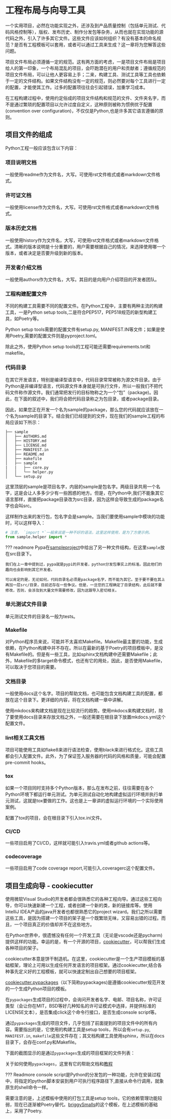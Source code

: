 # 工程布局与向导工具

一个实用项目，必然在功能实现之外，还涉及到产品质量控制（包括单元测试、代码风格控制等），版权、发布历史、制作分发包等杂务，从而也就在实现功能的源代码之外，引入了许多其它文件。这些文件应该如何组织？有没有基本的命名规范？是否有工程模板可以套用，或者可以通过工具来生成？这一章将为您解答这些问题。

项目文件布局必须遵循一定的规范。这有两方面的考虑，一是项目文件布局是项目给人的第一印象，一个布局混乱的项目，会吓跑潜在的用户和贡献者；遵循规范的项目文件布局，可以让他人更容易上手；二来，构建工具、测试工具等工具也依赖于一定的文件结构。如果文件结构没有一定的规范，则必然要对每个工具进行一定的配置，才能使其工作。过多的配置项往往会引起错误，加重学习成本。

在工程构建过程中，使用约定俗成的项目文件结构和规范的文件、文件夹名字，而不是通过繁琐的配置项目以允许过度自定义，这种原则被称为惯例优于配置(convention over configuration)，不仅仅是Python,也是许多其它语言遵循的原则。

## 项目文件的组成

Python工程一般应该包含以下内容：

### 项目说明文档
一般使用readme作为文件名，大写。可使用rst文件格式或者markdown文件格式。
### 许可证文档
一般使用license作为文件名，大写。可使用rst文件格式或者markdown文件格式。
### 版本历史文档
一般使用history作为文件名，大写，可使用rst文件格式或者markdown文件格式。清晰的版本说明是十分重要的，用户需要根据自己的情况，来选择使用哪一个版本，或者决定是否要升级到新的版本。
### 开发者介绍文档
一般使用authors作为文件名，大写。其目的是向用户介绍项目的开发者团队。
### 工程构建配置文件
不同的构建工具需要不同的配置文件。在Python工程中，主要有两种主流的构建工具，一是Python setup tools,二是符合PEP517，PEP518规范的新型构建工具，如Poetry等。

Python setup tools需要的配置文件有setup.py, MANIFEST.IN等文件；如果是使用Poetry,需要的配置文件则是pyproject.toml。

除此之外，使用Python setup tools的工程可能还需要requirements.txt和makefile。
### 代码目录
在其它开发语言，特别是编译型语言中，代码目录常常被称为源文件目录。由于Python是非编译型语言，代码源文件本身就是可执行文件，所以一般我们不把代码文件称作源文件。我们通常把发行的目标物称之为一个“包”（package)。因此，在下面的叙述中，我们将会把代码目录称之为包目录，或者package目录。

因此，如果您正在开发一个名为sample的package，那么您的代码就应该放在一个名为sample的目录下。结合我们已经提到的文件，现在我们的sample工程的布局应该如下所示：

```text
├── sample
│   ├── AUTHORS.md
│   ├── HISTORY.md
│   ├── LICENSE.md
│   ├── MANIFEST.in
│   ├── README.md
│   ├── makefile
│   ├── sample
|   |   ├── core.py
│   │   └── helper.py
│   └── setup.py
```
这里顶层的sample是项目名字，内层的sample是包名字。两级目录共用一个名字，这是会让人多多少少有一些困惑的地方。但是，在Python中,我们不能象其它语言那样，直接把package目录改为src目录，因为这样会导致生成的package名字也会叫src。

这样制作出来的发行包，包名字会是sample。当我们要使用sample中模块的功能时，可以这样导入：

```python
# 注意， `import *`一般来说是一种不好的语法，这里这样使用，是为了方便示例。
from sample.helper import *
```

??? readmore
    Pypa在[sampleproject](https://github.com/pypa/sampleproject)中给出了另一种文件结构，在这里`sample`放在src目录下。

    我们在上一章中提到过，pypa就是pypi的开发者，python分发包事实上的标准。因此他们的趣向也会影响到其它开发者。

    可以肯定的是，无论如何，代码目录名必须是package名字，而不能为其它。至于要不要在其上再加一层src/目录，目前还存在一些争议。但是，一旦您的工程确定了目录结构，此后就不要修改，否则，会涉及到大量文件需要修改，因为这跟导入密切相关。

### 单元测试文件目录
单元测试文件的目录名一般为tests。

### Makefile
对Python程序员来说，可能并不太喜欢Makefile。Makefile最主要的功能，生成依赖，在Python构建中并不存在。所以在最新的基于Poetry的项目模板中，是没有Makefile的。但是有一些工具，比如sphinx文档构建中还需要Makefile；此外，Makefile的多target命令模式，也还有它的用处，因此，是否使用Makefile，可以取决于您项目的需要。

### 文档目录
一般使用docs这个名字。项目的帮助文档，也可能包含文档构建工具的配置，都放在这个目录下。更详细的内容，将在文档构建一章中讲解。

使用mkdocs来构建文档是现在比较流行的趋势。使用mkdocs来构建文档时，除了要使用docs目录来存放文档之外，一般还需要在根目录下放置mkdocs.yml这个配置文件。

### lint相关工具文档
项目可能使用工具如flake8来进行语法检查，使用black来进行格式化。这些工具都会引入配置文件。此外，为了保证签入服务器的代码的风格和质量，可能会配置pre-commit hooks。

### tox
如果一个项目同时支持多个Python版本，那么在发布之前，往往需要在各个Python环境下都运行单元测试。为单元测试自动化地构建虚拟运行环境并执行单元测试，这就是tox要做的工作。这也是上一章讲的虚拟运行环境的一个实际使用案例。

配置了tox的项目，会在根目录下引入tox.ini文件。

### CI/CD
一些项目启用了CI/CD，这样就可能引入travis.yml或者github actions等。

### codecoverage

一些项目启用了code coverage report,可能引入.coveragerc这个配置文件。


## 项目生成向导 - cookiecutter

使用微软Visual Studio的开发者都会很熟悉它的各种工程向导。通过这些工程向导，你可以快速新建一个工程，或者创建一个新的类，新的链接库等。使用IntelliJ IDEA产品的java开发者也都很熟悉它的project wizard。我们之所以需要这些工具，是因为搭建一个项目的架子是一个既繁琐无味，又容易出错的过程。而且，一个项目真正的价值却并不在这些地方。

在Python世界中，很遗憾没有任何一个开发工具（无论是vscode还是pycharm)提供这样的功能。幸运的是，有一个开源的项目，[cookiecutter](https://cookiecutter.readthedocs.io)，可以帮我们生成各种项目的架子。

cookiecutter本意是饼干制造机。在这里，cookiecutter是一个生产项目模板的基础框架，理论上可用以生成任何开发语言的项目框架。通过cookiecutter,结合各种事先定义好的工程模板，就可以快速定制出自己想要的项目框架。

[cookiecutter.pypackages](https://github.com/audreyfeldroy/cookiecutter-pypackage)（以下简称pypackages)是遵循cookiecutter规范开发的一个生成Python项目的模板。

在`pypackages`生成项目的过程中，会询问开发者名字、电邮、项目名称，许可证类型（会让你在MIT，BSD等好几种知名的许可证模式中选择，并提供标准的LICENSE文本），是否集成click这个命令行接口，是否生成console script等。

通过`pypackages`生成的项目文件，几乎包括了前面提到的项目文件中的所有内容。需要指出的是，它使用的构建工具是setup tools，所以会有`setup.py`, `MANIFEST.in`, `makefile`这些文件存在；其文档构建工具使用sphinx，所以在docs目录下，会存在conf.py和Makefile。

下面的截图显示的是通过`pypackages`生成的项目框架的文件列表：


关于如何使用`pypackages`，这里有它的帮助文档和[教程](https://cookiecutter-pypackage.readthedocs.io/en/latest/tutorial.html)

??? Readmore
    console script是Python的分发包的一种功能，允许在安装过程中，将指定的python脚本安装到用户可执行程序路径下,直接从命令行调用，就象原生的shell命令一样。

需要注意的是，上述模板中使用的打包工具是setup tools，它的依赖管理功能较弱，现在已逐渐被Poetry替代。[briggySmalls](https://github.com/briggySmalls/cookiecutter-pypackage)的这个模板，在上述模板的基础上，采用了Poetry.



